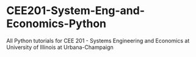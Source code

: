 # CEE201-System-Eng-and-Economics-Python
All Python tutorials for CEE 201 - Systems Engineering and Economics at University of Illinois at Urbana-Champaign
